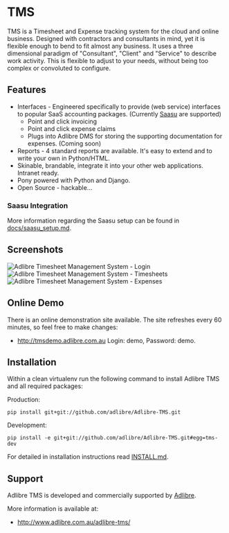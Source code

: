 # TMS

TMS is a Timesheet and Expense tracking system for the cloud and online business.
Designed with contractors and consultants in mind, yet it is flexible enough to bend to fit almost any business.
It uses a three dimensional paradigm of "Consultant", "Client" and "Service" to describe work activity. This is flexible to adjust to your needs,
without being too complex or convoluted to configure.

## Features

* Interfaces - Engineered specifically to provide (web service) interfaces to popular SaaS accounting packages. (Currently [Saasu](http://www.saasu.com "Saasu Online Accounting") are supported)
    - Point and click invoicing
    - Point and click expense claims
    - Plugs into Adlibre DMS for storing the supporting documentation for expenses. (Coming soon)
* Reports - 4 standard reports are available. It's easy to extend and to write your own in Python/HTML.
* Skinable, brandable, integrate it into your other web applications. Intranet ready.
* Pony powered with Python and Django.
* Open Source - hackable...

### Saasu Integration

More information regarding the Saasu setup can be found in [docs/saasu_setup.md](https://github.com/adlibre/Adlibre-TMS/blob/master/docs/saasu_setup.md).

## Screenshots

![Adlibre Timesheet Management System - Login](https://github.com/adlibre/Adlibre-TMS/raw/master/docs/tms_1.jpg)
![Adlibre Timesheet Management System - Timesheets](https://github.com/adlibre/Adlibre-TMS/raw/master/docs/tms_2.jpg)
![Adlibre Timesheet Management System - Expenses](https://github.com/adlibre/Adlibre-TMS/raw/master/docs/tms_3.jpg)

## Online Demo

There is an online demonstration site available. The site refreshes every 60 minutes, so feel free to make changes:

* http://tmsdemo.adlibre.com.au Login: demo, Password: demo.

## Installation

Within a clean virtualenv run the following command to install Adlibre TMS and all required packages:

Production:

    pip install git+git://github.com/adlibre/Adlibre-TMS.git

Development:

    pip install -e git+git://github.com/adlibre/Adlibre-TMS.git#egg=tms-dev

For detailed in installation instructions read [INSTALL.md](https://github.com/adlibre/Adlibre-TMS/blob/master/INSTALL.md).

## Support

Adlibre TMS is developed and commercially supported by [Adlibre](http://www.adlibre.com.au/ "Adlibre Open Source Consulting").

More information is available at:

* http://www.adlibre.com.au/adlibre-tms/
